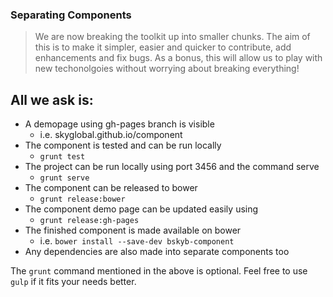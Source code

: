### Separating Components

> We are now breaking the toolkit up into smaller chunks.
> The aim of this is to make it simpler, easier and quicker to contribute, add enhancements and fix bugs.
> As a bonus, this will allow us to play with new techonolgoies without worrying about breaking everything!

## All we ask is:

* A demopage using gh-pages branch is visible 
   * i.e. skyglobal.github.io/component
* The component is tested and can be run locally 
   * `grunt test`
* The project can be run locally using port 3456 and the command serve 
   * `grunt serve`
* The component can be released to bower  
   * `grunt release:bower` 
* The component demo page can be updated easily using 
   * `grunt release:gh-pages` 
* The finished component is made available on bower 
   * i.e. `bower install --save-dev bskyb-component`
* Any dependencies are also made into separate components too

The `grunt` command mentioned in the above is optional.   Feel free to use `gulp` if it fits your needs better.
